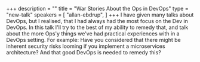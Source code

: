 +++
description = ""
title = "War Stories About the Ops in DevOps"
type = "new-talk"
speakers = [
        "allan-ebdrup",
]
+++
I have given many talks about DevOps, but I realised, that I had always had the most focus on the Dev in DevOps. In this talk I'll try to the best of my ability to remedy that, and talk about the more Ops'y things we've had practical experiences with in a DevOps setting. For example: Have you considered that there might be inherent security risks looming if you implement a microservices architecture? And that good DevOps is needed to remedy this?